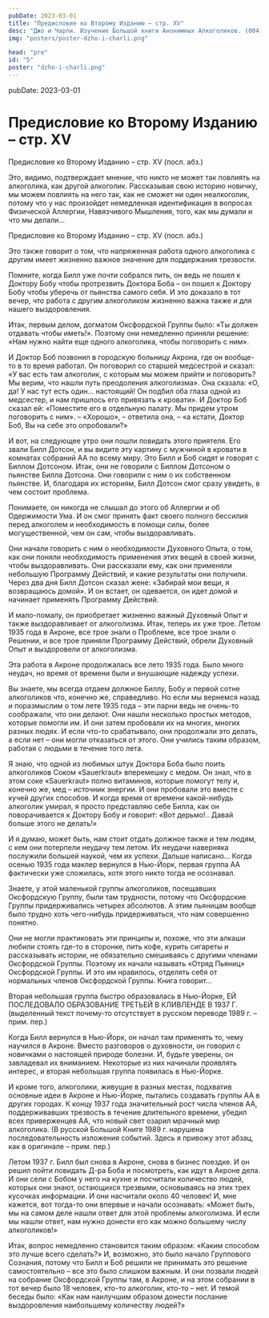 ```yaml
---
pubDate: 2023-03-01
title: "Предисловие ко Второму Изданию – стр. XV"
desc: "Джо и Чарли. Изучение Большой книги Анонимных Алкоголиков. (004)"
img: "posters/poster-dzho-i-charli.png"

head: "pre"
id: "5"
poster: "dzho-i-charli.png"
---
```


pubDate: 2023-03-01

# Предисловие ко Второму Изданию – стр. XV

Предисловие ко Второму Изданию – стр. XV (посл. абз.)

Это, видимо, подтверждает мнение, что никто не может так повлиять на алкоголика, как другой алкоголик.
Рассказывая свою историю новичку, мы можем повлиять на него так, как не сможет ни один неалкоголик, потому что у нас произойдет немедленная идентификация в вопросах Физической Аллергии, Навязчивого Мышления, того, как мы думали и что мы делали…

Предисловие ко Второму Изданию – стр. XV (посл. абз.)

Это также говорит о том, что напряженная работа одного алкоголика с другим имеет жизненно важное значение для поддержания трезвости.

Помните, когда Билл уже почти собрался пить, он ведь не пошел к Доктору Бобу чтобы протрезвить Доктора Боба – он пошел к Доктору Бобу чтобы уберечь от пьянства самого себя. И это доказало в тот вечер, что работа с другим алкоголиком жизненно важна также и для нашего выздоровления.

Итак, первым делом, догматом Оксфордской Группы было: «Ты должен отдавать чтобы иметь!». Поэтому они немедленно приняли решение: «Нам нужно найти еще одного алкоголика, чтобы поговорить с ним».

И Доктор Боб позвонил в городскую больницу Акрона, где он вообще-то в то время работал. Он поговорил со старшей медсестрой и сказал: «У вас есть там алкоголик, с которым мы можем прийти и поговорить? Мы верим, что нашли путь преодоления алкоголизма». Она сказала: «О, да! У нас тут есть один… настоящий! Он подбил оба глаза одной из медсестер, и нам пришлось его привязать к кровати». И Доктор Боб сказал ей: «Поместите его в отдельную палату. Мы придем утром поговорить с ним». – «Хорошо», – ответила она, – «а кстати, Доктор Боб, Вы на себе это опробовали?»

И вот, на следующее утро они пошли повидать этого приятеля. Его звали Билл Дотсон, и вы видите эту картину с мужчиной в кровати в комнатах собраний АА по всему миру. Это Билл и Боб сидят и говорят с Биллом Дотсоном. Итак, они не говорили с Биллом Дотсоном о пьянстве Билла Дотсона. Они говорили с ним о их собственном пьянстве. И, благодаря их историям, Билл Дотсон смог сразу увидеть, в чем состоит проблема.

Понимаете, он никогда не слышал до этого об Аллергии и об Одержимости Ума. И он смог принять факт своего полного бессилия перед алкоголем и необходимость в помощи силы, более могущественной, чем он сам, чтобы выздоравливать.

Они начали говорить с ним о необходимости Духовного Опыта, о том, как они поняли необходимость применения этих вещей в своей жизни, чтобы выздоравливать. Они рассказали ему, как они применяли небольшую Программу Действий, и какие результаты они получили. Через два дня Билл Дотсон сказал жене: «Забирай мои вещи, я возвращаюсь домой». И он встает, он одевается, он идет домой и начинает применять Программу Действий.

И мало-помалу, он приобретает жизненно важный Духовный Опыт и также выздоравливает от алкоголизма.
Итак, теперь их уже трое. Летом 1935 года в Акроне, все трое знали о Проблеме, все трое знали о Решении, и все трое приняли Программу Действий, обрели Духовный Опыт и выздоровели от алкоголизма.

Эта работа в Акроне продолжалась все лето 1935 года. Было много неудач, но время от времени были и внушающие надежду успехи.

Вы знаете, мы всегда отдаем должное Биллу, Бобу и первой сотне алкоголиков что, конечно же, справедливо. Но если мы вернемся назад и поразмыслим о том лете 1935 года – эти парни ведь не очень-то соображали, что они делают. Они нашли несколько простых методов, которые помогли им. И они затем пробовали их на многих, многих разных людях. И если что-то срабатывало, они продолжали это делать, а если нет – они могли отказаться от этого. Они учились таким образом, работая с людьми в течение того лета.

Я знаю, что одной из любимых штук Доктора Боба было поить алкоголиков Соком «Sauerkraut» вперемешку с медом. Он знал, что в этом соке «Sauerkraut» полно витаминов, которые помогут телу и, конечно же, мед – источник энергии. И они пробовали это вместе с кучей других способов. И когда время от времени какой-нибудь алкоголик умирал, я просто представляю себе Билла, как он поворачивается к Доктору Бобу и говорит: «Вот дерьмо!.. Давай больше этого не делать!»

И я думаю, может быть, нам стоит отдать должное также и тем людям, с кем они потерпели неудачу тем летом. Их неудачи наверняка послужили большей наукой, чем их успехи. Дальше написано…
Когда осенью 1935 года маклер вернулся в Нью-Йорк, первая группа АА фактически уже сложилась, хотя этого никто тогда не осознавал.

Знаете, у этой маленькой группы алкоголиков, посещавших Оксфордскую Группу, были там трудности, потому что Оксфордские Группы придерживались четырех абсолютов. А этим пьяницам вообще было трудно хоть чего-нибудь придерживаться, что нам совершенно понятно.

Они не могли практиковать эти принципы и, похоже, что эти алкаши любили стоять где-то в сторонке, пить кофе, курить сигареты и рассказывать истории, не обязательно смешиваясь с другими членами Оксфордской Группы. Поэтому их начали называть «Отряд Пьяниц» Оксфордской Группы. И это им нравилось, отделять себя от нормальных членов Оксфордской Группы. Книга говорит…

Вторая небольшая группа быстро образовалась в Нью-Йорке, ЕЙ ПОСЛЕДОВАЛО ОБРАЗОВАНИЕ ТРЕТЬЕЙ В КЛИВЛЕНДЕ В 1937 Г. (выделенный текст почему-то отсутствует в русском переводе 1989 г. – прим. пер.)

Когда Билл вернулся в Нью-Йорк, он начал там применять то, чему научился в Акроне. Вместо разговоров о духовности, он говорил с новичками о настоящей природе болезни. И, будьте уверены, он завладевал их вниманием. Некоторые из них начинали проявлять интерес, и вторая небольшая группа появилась в Нью-Йорке.

И кроме того, алкоголики, живущие в разных местах, подхватив основные идеи в Акроне и Нью-Йорке, пытались создавать группы АА в других городах. К концу 1937 года значительный рост числа членов АА, поддерживавших трезвость в течение длительного времени, убедил всех приверженцев АА, что новый свет озарил мрачный мир алкоголика. (В русской Большой Книге 1989 г. нарушена последовательность изложения событий. Здесь я привожу этот абзац, как в оригинале – прим. пер.)

Летом 1937 г. Билл был снова в Акроне, снова в бизнес поездке. И он решил пойти повидать Д-ра Боба и посмотреть, как идут в Акроне дела. И они сели с Бобом у него на кухне и посчитали количество людей, которых они знают, остающихся трезвыми, основываясь на этих трех кусочках информации. И они насчитали около 40 человек! И, мне кажется, вот тогда-то они впервые и начали осознавать: «Может быть, мы на самом деле нашли ответ для этой проблемы алкоголизма. И если мы нашли ответ, нам нужно донести его как можно большему числу алкоголиков!»

Итак, вопрос немедленно становится таким образом: «Каким способом это лучше всего сделать?» И, возможно, это было начало Группового Сознания, потому что Билл и Боб решили не принимать это решение самостоятельно – все это было слишком важным. И они позвали людей на собрание Оксфордской Группы там, в Акроне, и на этом собрании в тот вечер было 18 человек, кто-то алкоголик, кто-то – нет. И темой беседы было: «Как нам наилучшим образом донести послание выздоровления наибольшему количеству людей?»
